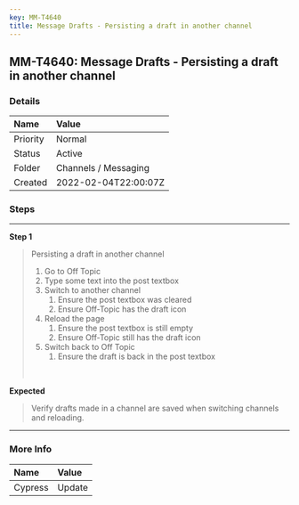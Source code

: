 ```yaml
---
key: MM-T4640
title: Message Drafts - Persisting a draft in another channel
---
```


## MM-T4640: Message Drafts - Persisting a draft in another channel

### Details

| Name     | Value                |
| :------- | :------------------- |
| Priority | Normal               |
| Status   | Active               |
| Folder   | Channels / Messaging |
| Created  | 2022-02-04T22:00:07Z |

### Steps

<hr/>

**Step 1**

> <article>Persisting a draft in another channel<ol><li>Go to Off Topic</li><li>Type some text into the post textbox</li><li>Switch to another channel<ol><li>Ensure the post textbox was cleared</li><li>Ensure Off-Topic has the draft icon</li></ol></li><li>Reload the page<ol><li>Ensure the post textbox is still empty</li><li>Ensure Off-Topic still has the draft icon</li></ol></li><li>Switch back to Off Topic<ol><li>Ensure the draft is back in the post textbox</li></ol></li></ol><br /></article>

**Expected**

> <article>Verify drafts made in a channel are saved when switching channels and reloading.</article>

<hr/>

### More Info

| Name    | Value  |
| :------ | :----- |
| Cypress | Update |
